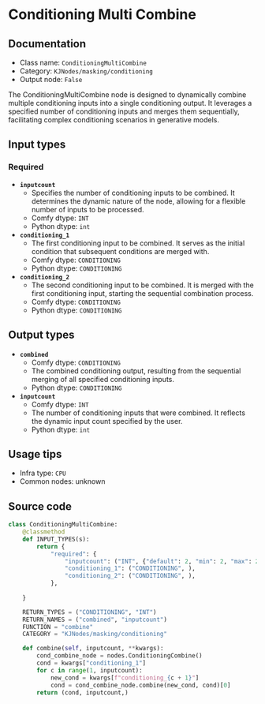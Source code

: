 # Conditioning Multi Combine
## Documentation
- Class name: `ConditioningMultiCombine`
- Category: `KJNodes/masking/conditioning`
- Output node: `False`

The ConditioningMultiCombine node is designed to dynamically combine multiple conditioning inputs into a single conditioning output. It leverages a specified number of conditioning inputs and merges them sequentially, facilitating complex conditioning scenarios in generative models.
## Input types
### Required
- **`inputcount`**
    - Specifies the number of conditioning inputs to be combined. It determines the dynamic nature of the node, allowing for a flexible number of inputs to be processed.
    - Comfy dtype: `INT`
    - Python dtype: `int`
- **`conditioning_1`**
    - The first conditioning input to be combined. It serves as the initial condition that subsequent conditions are merged with.
    - Comfy dtype: `CONDITIONING`
    - Python dtype: `CONDITIONING`
- **`conditioning_2`**
    - The second conditioning input to be combined. It is merged with the first conditioning input, starting the sequential combination process.
    - Comfy dtype: `CONDITIONING`
    - Python dtype: `CONDITIONING`
## Output types
- **`combined`**
    - Comfy dtype: `CONDITIONING`
    - The combined conditioning output, resulting from the sequential merging of all specified conditioning inputs.
    - Python dtype: `CONDITIONING`
- **`inputcount`**
    - Comfy dtype: `INT`
    - The number of conditioning inputs that were combined. It reflects the dynamic input count specified by the user.
    - Python dtype: `int`
## Usage tips
- Infra type: `CPU`
- Common nodes: unknown


## Source code
```python
class ConditioningMultiCombine:
    @classmethod
    def INPUT_TYPES(s):
        return {
            "required": {
                "inputcount": ("INT", {"default": 2, "min": 2, "max": 20, "step": 1}),
                "conditioning_1": ("CONDITIONING", ),
                "conditioning_2": ("CONDITIONING", ),
            },
        
    }

    RETURN_TYPES = ("CONDITIONING", "INT")
    RETURN_NAMES = ("combined", "inputcount")
    FUNCTION = "combine"
    CATEGORY = "KJNodes/masking/conditioning"

    def combine(self, inputcount, **kwargs):
        cond_combine_node = nodes.ConditioningCombine()
        cond = kwargs["conditioning_1"]
        for c in range(1, inputcount):
            new_cond = kwargs[f"conditioning_{c + 1}"]
            cond = cond_combine_node.combine(new_cond, cond)[0]
        return (cond, inputcount,)

```
